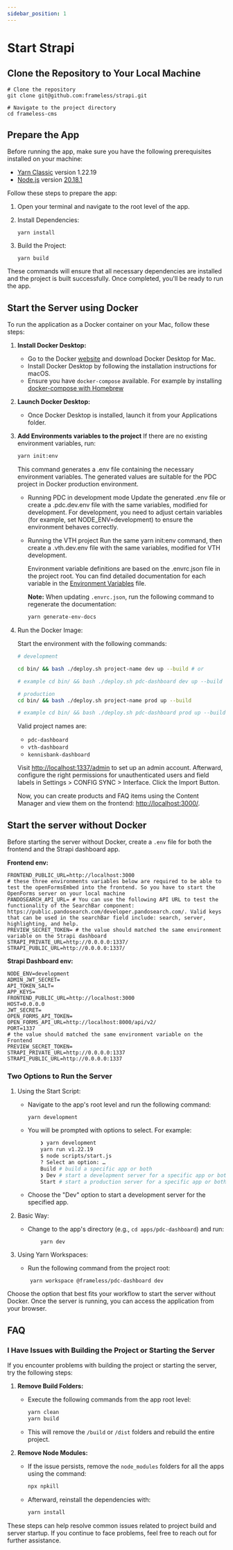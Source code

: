 ```yaml
---
sidebar_position: 1
---
```


# Start Strapi

## Clone the Repository to Your Local Machine

```shell
# Clone the repository
git clone git@github.com:frameless/strapi.git

# Navigate to the project directory
cd frameless-cms
```

## Prepare the App

Before running the app, make sure you have the following prerequisites installed on your machine:

- [Yarn Classic](https://classic.yarnpkg.com/lang/en/) version 1.22.19
- [Node.js](https://nodejs.org/) version [20.18.1](https://github.com/nodejs/node/blob/main/doc/changelogs/CHANGELOG_V20.md#20.18.1)

Follow these steps to prepare the app:

1. Open your terminal and navigate to the root level of the app.
2. Install Dependencies:

   ```shell
   yarn install
   ```

3. Build the Project:

   ```shell
   yarn build
   ```

These commands will ensure that all necessary dependencies are installed and the project is built successfully. Once completed, you'll be ready to run the app.

## Start the Server using Docker

To run the application as a Docker container on your Mac, follow these steps:

1. **Install Docker Desktop:**

   - Go to the Docker [website](https://docs.docker.com/desktop/install/mac-install/) and download Docker Desktop for Mac.
   - Install Docker Desktop by following the installation instructions for macOS.
   - Ensure you have `docker-compose` available. For example by installing [docker-compose with Homebrew](https://formulae.brew.sh/formula/docker-compose)

2. **Launch Docker Desktop:**

   - Once Docker Desktop is installed, launch it from your Applications folder.

3. **Add Environments variables to the project**
   If there are no existing environment variables, run:

   ```bash
   yarn init:env
   ```

   This command generates a .env file containing the necessary environment variables.
   The generated values are suitable for the PDC project in Docker production environment.

   - Running PDC in development mode
     Update the generated .env file or create a .pdc.dev.env file with the same variables, modified for development.
     For development, you need to adjust certain variables (for example, set NODE_ENV=development) to ensure the environment behaves correctly.
   - Running the VTH project
     Run the same yarn init:env command, then create a .vth.dev.env file with the same variables, modified for VTH development.

     Environment variable definitions are based on the .envrc.json file in the project root.
     You can find detailed documentation for each variable in the [Environment Variables](./ENVIRONMENT_VARIABLES.md) file.

     **Note:** When updating `.envrc.json`, run the following command to regenerate the documentation:

     ```bash
     yarn generate-env-docs
     ```

4. Run the Docker Image:

   Start the environment with the following commands:

   ```bash
   # development

   cd bin/ && bash ./deploy.sh project-name dev up --build # or

   # example cd bin/ && bash ./deploy.sh pdc-dashboard dev up --build

   # production
   cd bin/ && bash ./deploy.sh project-name prod up --build

   # example cd bin/ && bash ./deploy.sh pdc-dashboard prod up --build
   ```

   Valid project names are:

   - `pdc-dashboard`
   - `vth-dashboard`
   - `kennisbank-dashboard`

   Visit [http://localhost:1337/admin](http://localhost:1337/admin) to set up an admin account. Afterward, configure the right permissions for unauthenticated users and field labels in Settings > CONFIG SYNC > Interface. Click the Import Button.

   Now, you can create products and FAQ items using the Content Manager and view them on the frontend: [http://localhost:3000/](http://localhost:3000/).

## Start the server without Docker

Before starting the server without Docker, create a `.env` file for both the frontend and the Strapi dashboard app.

**Frontend env:**

```shell
FRONTEND_PUBLIC_URL=http://localhost:3000
# these three environments variables below are required to be able to test the openFormsEmbed into the frontend. So you have to start the OpenForms server on your local machine
PANDOSEARCH_API_URL= # You can use the following API URL to test the functionality of the SearchBar component: https://public.pandosearch.com/developer.pandosearch.com/. Valid keys that can be used in the searchBar field include: search, server, highlighting, and help.
PREVIEW_SECRET_TOKEN= # the value should matched the same environment variable on the Strapi dashboard
STRAPI_PRIVATE_URL=http://0.0.0.0:1337/
STRAPI_PUBLIC_URL=http://0.0.0.0:1337/

```

**Strapi Dashboard env:**

```shell
NODE_ENV=development
ADMIN_JWT_SECRET=
API_TOKEN_SALT=
APP_KEYS=
FRONTEND_PUBLIC_URL=http://localhost:3000
HOST=0.0.0.0
JWT_SECRET=
OPEN_FORMS_API_TOKEN=
OPEN_FORMS_API_URL=http://localhost:8000/api/v2/
PORT=1337
# the value should matched the same environment variable on the Frontend
PREVIEW_SECRET_TOKEN=
STRAPI_PRIVATE_URL=http://0.0.0.0:1337
STRAPI_PUBLIC_URL=http://0.0.0.0:1337
```

### Two Options to Run the Server

1. Using the Start Script:

   - Navigate to the app's root level and run the following command:

     ```shell
     yarn development
     ```

   - You will be prompted with options to select. For example:

     ```bash
         ❯ yarn development
         yarn run v1.22.19
         $ node scripts/start.js
         ? Select an option: …
         Build # build a specific app or both
         ❯ Dev # start a development server for a specific app or both
         Start # start a production server for a specific app or both
     ```

   - Choose the "Dev" option to start a development server for the specified app.

2. Basic Way:

   - Change to the app's directory (e.g., `cd apps/pdc-dashboard`) and run:

     ```shell
         yarn dev
     ```

3. Using Yarn Workspaces:

   - Run the following command from the project root:

   ```shell
       yarn workspace @frameless/pdc-dashboard dev
   ```

Choose the option that best fits your workflow to start the server without Docker. Once the server is running, you can access the application from your browser.

## FAQ

### I Have Issues with Building the Project or Starting the Server

If you encounter problems with building the project or starting the server, try the following steps:

1. **Remove Build Folders:**

   - Execute the following commands from the app root level:

     ```bash
     yarn clean
     yarn build
     ```

   - This will remove the `/build` or `/dist` folders and rebuild the entire project.

2. **Remove Node Modules:**

   - If the issue persists, remove the `node_modules` folders for all the apps using the command:

     ```bash
     npx npkill
     ```

   - Afterward, reinstall the dependencies with:

     ```bash
     yarn install
     ```

These steps can help resolve common issues related to project build and server startup. If you continue to face problems, feel free to reach out for further assistance.
